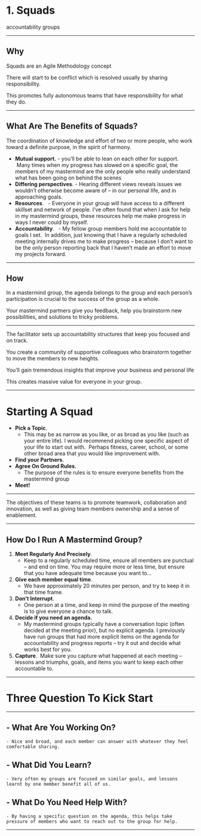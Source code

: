 
# 1. Squads
accountability groups


---

## Why 
Squads are an Agile Methodology concept


There will start to be conflict which is resolved usually by sharing responsibility.

This promotes fully autonomous teams that have responsibility for what they do.

---

## What Are The Benefits of Squads?

The coordination of knowledge and effort of two or more people, who work toward a definite purpose, in the spirit of harmony.


-   **Mutual support.** 
		-   you’ll be able to lean on each other for support.  Many times when my progress has slowed on a specific goal, the members of my mastermind are the only people who really understand what has been going on behind the scenes
-   **Differing perspectives**. 
		-   Hearing different views reveals issues we wouldn’t otherwise become aware of – in our personal life, and in approaching goals.  
-   **Resources**.  
		-   Everyone in your group will have access to a different skillset and network of people. I’ve often found that when I ask for help in my mastermind groups, these resources help me make progress in ways I never could by myself.
-   **Accountability**.  
		-   My fellow group members hold me accountable to goals I set.  In addition, just knowing that I have a regularly scheduled meeting internally drives me to make progress – because I don’t want to be the only person reporting back that I haven’t made an effort to move my projects forward.

---

## How

In a mastermind group, the agenda belongs to the group and each person’s participation is crucial to the success of the group as a whole. 

Your mastermind partners give you feedback, help you brainstorm new possibilities, and solutions to tricky problems.

---

 The facilitator sets up accountability structures that keep you focused and on track. 
 
 You create a community of supportive colleagues who brainstorm together to move the members to new heights. 
 
 You’ll gain tremendous insights that improve your business and personal life
 
This creates massive value for everyone in your group.

---

# Starting A Squad
-   **Pick a Topic**.  
	-   This may be as narrow as you like, or as broad as you like (such as your entire life).  I would recommend picking one specific aspect of your life to start out with.  Perhaps fitness, career, school, or some other broad area that you would like improvement with.
-   **Find your Partners**.
-   **Agree On Ground Rules.** 
	-   The purpose of the rules is to ensure everyone benefits from the mastermind group
-   **Meet!**

---

The objectives of these teams is to promote teamwork, collaboration and innovation, as well as giving team members ownership and a sense of enablement.

---


## How Do I Run A Mastermind Group?

1.  **Meet Regularly And Precisely**. 
	- Keep to a regularly scheduled time, ensure all members are punctual – and end on time.  You may require more or less time, but ensure that you have adequate time because you want to…
1.  **Give each member equal time**. 
	- We have approximately 20 minutes per person, and try to keep it in that time frame.
2.  **Don’t Interrupt**. 
	- One person at a time, and keep in mind the purpose of the meeting is to give everyone a chance to talk.
3.  **Decide if you need an agenda.** 
	 - My mastermind groups typically have a conversation topic (often decided at the meeting prior), but no explicit agenda. I previously have run groups that had more explicit items on the agenda for accountability and progress reports – try it out and decide what works best for you.
4.  **Capture**.  Make sure you capture what happened at each meeting – lessons and triumphs, goals, and items you want to keep each other accountable to. 

---

# Three Question To Kick Start
---

## - What Are You Working On? 

	- Nice and broad, and each member can answer with whatever they feel comfortable sharing.

## - What Did You Learn? 
	- Very often my groups are focused on similar goals, and lessons learnt by one member benefit all of us.

## - What Do You Need Help With? 
	- By having a specific question on the agenda, this helps take pressure of members who want to reach out to the group for help.
	
---